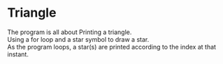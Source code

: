 # Triangle
The program is all about Printing a triangle.<br />
Using a for loop and a star symbol to draw a star.<br />
As the program loops, a star(s) are printed according to the index at that instant.
